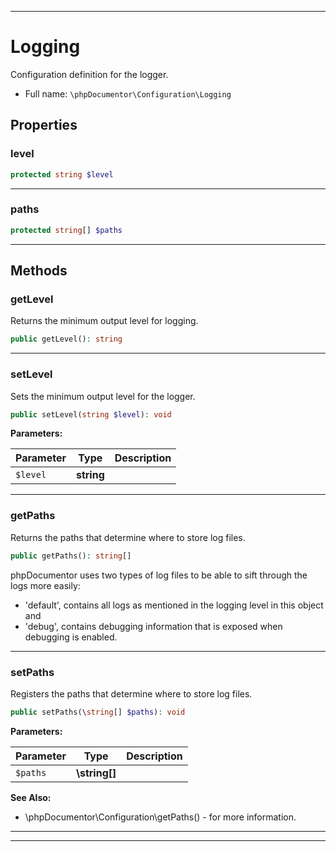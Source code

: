 ***

# Logging

Configuration definition for the logger.

* Full name: `\phpDocumentor\Configuration\Logging`

## Properties

### level

```php
protected string $level
```

***

### paths

```php
protected string[] $paths
```

***

## Methods

### getLevel

Returns the minimum output level for logging.

```php
public getLevel(): string
```

***

### setLevel

Sets the minimum output level for the logger.

```php
public setLevel(string $level): void
```

**Parameters:**

| Parameter | Type | Description |
|-----------|------|-------------|
| `$level` | **string** |  |

***

### getPaths

Returns the paths that determine where to store log files.

```php
public getPaths(): string[]
```

phpDocumentor uses two types of log files to be able to sift through the logs more easily:

- 'default', contains all logs as mentioned in the logging level in this object and
- 'debug', contains debugging information that is exposed when debugging is enabled.

***

### setPaths

Registers the paths that determine where to store log files.

```php
public setPaths(\string[] $paths): void
```

**Parameters:**

| Parameter | Type | Description |
|-----------|------|-------------|
| `$paths` | **\string[]** |  |

**See Also:**

* \phpDocumentor\Configuration\getPaths() - for more information.

***


***


